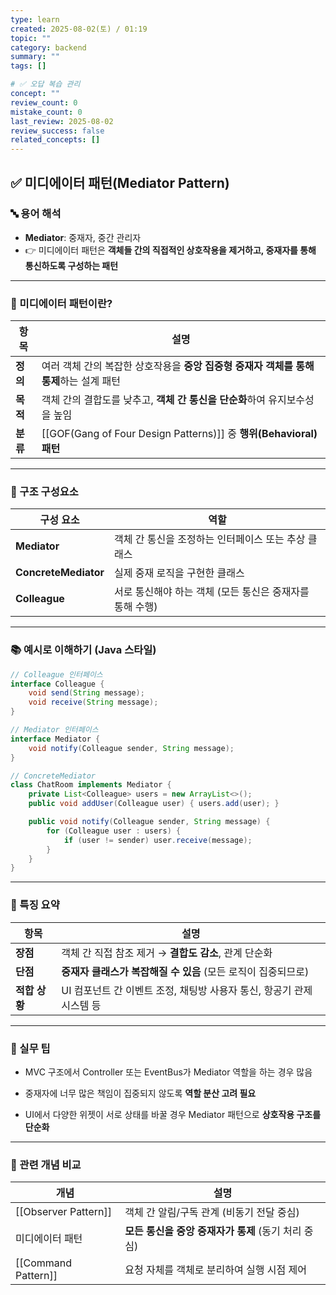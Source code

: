 ```yaml
---
type: learn
created: 2025-08-02(토) / 01:19
topic: ""
category: backend
summary: ""
tags: []

# ✅ 오답 복습 관리
concept: ""
review_count: 0
mistake_count: 0
last_review: 2025-08-02
review_success: false
related_concepts: []
---
```


## ✅ 미디에이터 패턴(Mediator Pattern)

### 🔤 용어 해석

- **Mediator**: 중재자, 중간 관리자
- 👉 미디에이터 패턴은 **객체들 간의 직접적인 상호작용을 제거하고, 중재자를 통해 통신하도록 구성하는 패턴**

---

### 🧩 미디에이터 패턴이란?

| 항목 | 설명 |
|------|------|
| **정의** | 여러 객체 간의 복잡한 상호작용을 **중앙 집중형 중재자 객체를 통해 통제**하는 설계 패턴 |
| **목적** | 객체 간의 결합도를 낮추고, **객체 간 통신을 단순화**하여 유지보수성을 높임 |
| **분류** | [[GOF(Gang of Four Design Patterns)]] 중 **행위(Behavioral) 패턴**

---

### 🧱 구조 구성요소

| 구성 요소 | 역할 |
|-----------|------|
| **Mediator** | 객체 간 통신을 조정하는 인터페이스 또는 추상 클래스 |
| **ConcreteMediator** | 실제 중재 로직을 구현한 클래스 |
| **Colleague** | 서로 통신해야 하는 객체 (모든 통신은 중재자를 통해 수행)

---

### 📚 예시로 이해하기 (Java 스타일)

```java
// Colleague 인터페이스
interface Colleague {
    void send(String message);
    void receive(String message);
}

// Mediator 인터페이스
interface Mediator {
    void notify(Colleague sender, String message);
}

// ConcreteMediator
class ChatRoom implements Mediator {
    private List<Colleague> users = new ArrayList<>();
    public void addUser(Colleague user) { users.add(user); }

    public void notify(Colleague sender, String message) {
        for (Colleague user : users) {
            if (user != sender) user.receive(message);
        }
    }
}
````

---

### 🧠 특징 요약

|항목|설명|
|---|---|
|**장점**|객체 간 직접 참조 제거 → **결합도 감소**, 관계 단순화|
|**단점**|**중재자 클래스가 복잡해질 수 있음** (모든 로직이 집중되므로)|
|**적합 상황**|UI 컴포넌트 간 이벤트 조정, 채팅방 사용자 통신, 항공기 관제 시스템 등|

---

### 🎯 실무 팁

- MVC 구조에서 Controller 또는 EventBus가 Mediator 역할을 하는 경우 많음
    
- 중재자에 너무 많은 책임이 집중되지 않도록 **역할 분산 고려 필요**
    
- UI에서 다양한 위젯이 서로 상태를 바꿀 경우 Mediator 패턴으로 **상호작용 구조를 단순화**
    

---

### 🧩 관련 개념 비교

|개념|설명|
|---|---|
|[[Observer Pattern]]|객체 간 알림/구독 관계 (비동기 전달 중심)|
|미디에이터 패턴|**모든 통신을 중앙 중재자가 통제** (동기 처리 중심)|
|[[Command Pattern]]|요청 자체를 객체로 분리하여 실행 시점 제어|